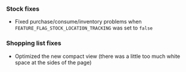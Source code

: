 ### Stock fixes
- Fixed purchase/consume/inventory problems when `FEATURE_FLAG_STOCK_LOCATION_TRACKING` was set to `false`

### Shopping list fixes
- Optimized the new compact view (there was a little too much white space at the sides of the page)
